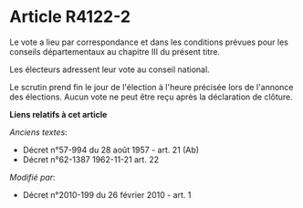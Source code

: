 # Article R4122-2

Le vote a lieu par correspondance et dans les conditions prévues pour les conseils départementaux au chapitre III du présent
titre.

Les électeurs adressent leur vote au conseil national.

Le scrutin prend fin le jour de l'élection à l'heure précisée lors de l'annonce des élections. Aucun vote ne peut être reçu
après la déclaration de clôture.

**Liens relatifs à cet article**

_Anciens textes_:

  - Décret n°57-994 du 28 août 1957 - art. 21 (Ab)
  - Décret n°62-1387 1962-11-21 art. 22

_Modifié par_:

  - Décret n°2010-199 du 26 février 2010 - art. 1
